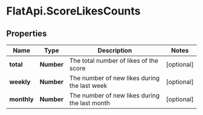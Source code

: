 # FlatApi.ScoreLikesCounts

## Properties
Name | Type | Description | Notes
------------ | ------------- | ------------- | -------------
**total** | **Number** | The total number of likes of the score | [optional] 
**weekly** | **Number** | The number of new likes during the last week | [optional] 
**monthly** | **Number** | The number of new likes during the last month | [optional] 


